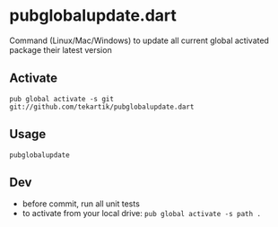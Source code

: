 # pubglobalupdate.dart

Command (Linux/Mac/Windows) to update all current global activated package their latest version

## Activate

````
pub global activate -s git git://github.com/tekartik/pubglobalupdate.dart
````

## Usage

````
pubglobalupdate
````

## Dev

* before commit, run all unit tests
* to activate from your local drive: `pub global activate -s path .`